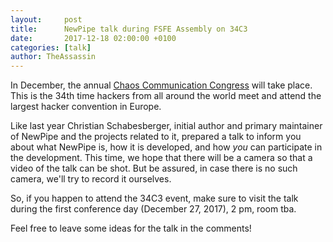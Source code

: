 ```yaml
---
layout:     post
title:      NewPipe talk during FSFE Assembly on 34C3
date:       2017-12-18 02:00:00 +0100
categories: [talk]
author: TheAssassin
---
```


In December, the annual [Chaos Communication Congress](https://events.ccc.de/2017/08/09/34c3-presale/) will take place. This is the 34th time hackers from all around the world meet and attend the largest hacker convention in Europe.

Like last year Christian Schabesberger, initial author and primary maintainer of NewPipe and the projects related to it, prepared a talk to inform you about what NewPipe is, how it is developed, and how *you* can participate in the development. This time, we hope that there will be a camera so that a video of the talk can be shot. But be assured, in case there is no such camera, we'll try to record it ourselves.

So, if you happen to attend the 34C3 event, make sure to visit the talk during the first conference day (December 27, 2017), 2 pm, room tba.

Feel free to leave some ideas for the talk in the comments!
